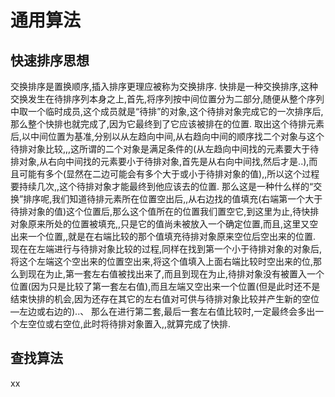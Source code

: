 ﻿通用算法
=============





快速排序思想
-------------


交换排序是置换顺序,插入排序更理应被称为交换排序. 快排是一种交换排序,这种交换发生在待排序列本身之上,首先,将序列按中间位置分为二部分,随便从整个序列中取一个临时成员,这个成员就是“待排”的对象,这个待排对象完成它的一次排序后,那么整个快排也就完成了,因为它最终到了它应该被排在的位置. 取出这个待排元素后,以中间位置为基准,分别以从左趋向中间,从右趋向中间的顺序找二个对象与这个待排对象比较,,,这所谓的二个对象是满足条件的(从左趋向中间找的元素要大于待排对象,从右向中间找的元素要小于待排对象,首先是从右向中间找,然后才是..),而且可能有多个(显然在二边可能会有多个大于或小于待排对象的值),,所以这个过程要持续几次,,这个待排对象才能最终到他应该去的位置. 那么这是一种什么样的“交换”排序呢,我们知道待排元素所在位置空出后,,从右边找的值填充(右端第一个大于待排对象的值)这个位置后,那么这个值所在的位置我们置空它,到这里为止,待快排对象原来所处的位置被填充,,只是它的值尚未被放入一个确定位置,而且,这里又空出来一个位置,,就是在右端比较的那个值填充待排对象原来空位后空出来的位置. 现在在左端进行与待排对象比较的过程,同样在找到第一个小于待排对象的对象后,将这个左端这个空出来的位置空出来,将这个值填入上面右端比较时空出来的位,那么到现在为止,第一套左右值被找出来了,而且到现在为止,待排对象没有被置入一个位置(因为只是比较了第一套左右值),而且左端又空出来一个位置(但是此时还不是结束快排的机会,因为还存在其它的左右值对可供与待排对象比较并产生新的空位—左边或右边的)..、 那么在进行第二套,最后一套左右值比较时,一定最终会多出一个左空位或右空位,此时将待排对象置入,,就算完成了快排.

查找算法
-------------

xx